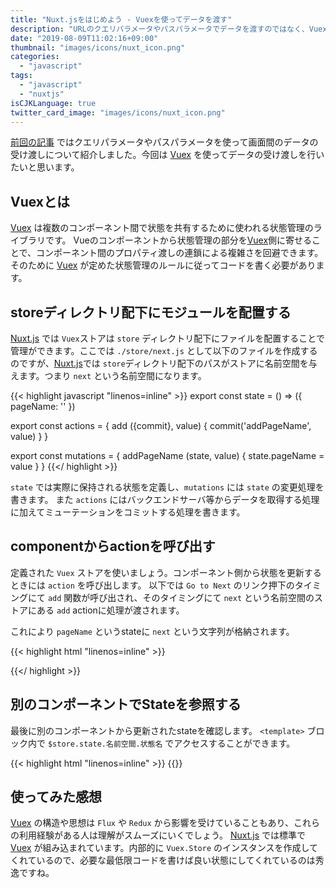 ```yaml
---
title: "Nuxt.jsをはじめよう - Vuexを使ってデータを渡す"
description: "URLのクエリパラメータやパスパラメータでデータを渡すのではなく、Vuexを使ってデータを渡します。actionからmutationを呼び出し、mutationでstateのデータを保存します。Vuexはモジュールモードを使っています。"
date: "2019-08-09T11:02:16+09:00"
thumbnail: "images/icons/nuxt_icon.png"
categories:
  - "javascript"
tags:
  - "javascript"
  - "nuxtjs"
isCJKLanguage: true
twitter_card_image: "images/icons/nuxt_icon.png"
---
```


[前回の記事](/post/javascript/send-and-recieve-data-in-nuxt/) ではクエリパラメータやパスパラメータを使って画面間のデータの受け渡しについて紹介しました。今回は [Vuex](https://vuex.vuejs.org/ja/) を使ってデータの受け渡しを行いたいと思います。

<!--adsense-->

## Vuexとは

[Vuex](https://vuex.vuejs.org/ja/) は複数のコンポーネント間で状態を共有するために使われる状態管理のライブラリです。
Vueのコンポーネントから状態管理の部分を[Vuex](https://vuex.vuejs.org/ja/)側に寄せることで、コンポーネント間のプロパティ渡しの連鎖による複雑さを回避できます。そのために [Vuex](https://vuex.vuejs.org/ja/) が定めた状態管理のルールに従ってコードを書く必要があります。

## storeディレクトリ配下にモジュールを配置する

[Nuxt.js](https://ja.nuxtjs.org/) では `Vuex`ストアは `store` ディレクトリ配下にファイルを配置することで管理ができます。ここでは  `./store/next.js` として以下のファイルを作成するのですが、[Nuxt.js](https://ja.nuxtjs.org/)では `store`ディレクトリ配下のパスがストアに名前空間を与えます。つまり `next` という名前空間になります。

{{< highlight javascript "linenos=inline" >}}
export const state = () => ({
    pageName: ''
})

export const actions = {
    add ({commit}, value) {
        commit('addPageName', value)
    }
}

export const mutations = {
    addPageName (state, value) {
        state.pageName = value
    }
}
{{</ highlight >}}

`state` では実際に保持される状態を定義し、`mutations` には `state` の変更処理を書きます。 また `actions` にはバックエンドサーバ等からデータを取得する処理に加えてミューテーションをコミットする処理を書きます。 

<!--adsense-->

## componentからactionを呼び出す

定義された `Vuex` ストアを使いましょう。コンポーネント側から状態を更新するときには `action` を呼び出します。
以下では `Go to Next` のリンク押下のタイミングにて `add` 関数が呼び出され、そのタイミングにて `next` という名前空間のストアにある `add` actionに処理が渡されます。

これにより `pageName` というstateに `next` という文字列が格納されます。

{{< highlight html "linenos=inline" >}}
<template>
<div>
  <div>Here is First Page</div>
  <nuxt-link to="/next" @click.native="add('next')" > Go to Next</nuxt-link>
</div>
</template>

<script>
export default {
  methods: {
    add(value) {
      this.$store.dispatch('next/add', value)
    }
  }
}
</script>
{{</ highlight >}}

<!--adsense-->

## 別のコンポーネントでStateを参照する

最後に別のコンポーネントから更新されたstateを確認します。 `<template>` ブロック内で `$store.state.名前空間.状態名` でアクセスすることができます。

{{< highlight html "linenos=inline" >}}
<template>
<div>
    Here is Next page
    <div>
    {{ $store.state.next.pageName }} 
    </div>
</div>
</template>
{{</ highlight >}}

<!--adsense-->

## 使ってみた感想

[Vuex](https://vuex.vuejs.org/ja/) の構造や思想は `Flux` や `Redux` から影響を受けていることもあり、これらの利用経験がある人は理解がスムーズにいくでしょう。
[Nuxt.js](https://ja.nuxtjs.org/) では標準で [Vuex](https://vuex.vuejs.org/ja/) が組み込まれています。内部的に `Vuex.Store` のインスタンスを作成してくれているので、必要な最低限コードを書けば良い状態にしてくれているのは秀逸ですね。
